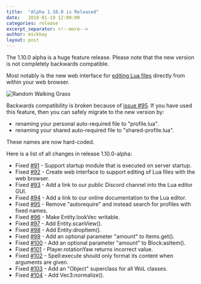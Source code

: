 ```yaml
---
title:  "Alpha 1.10.0 is Released"
date:   2018-01-19 12:00:00
categories: release
excerpt_separator: <!--more-->
author: mickkay
layout: post
---
```

The 1.10.0 alpha is a huge feature release. Please note that the new version is not completely backwards compatible.
<!--more-->

Most notably is the new web interface for [editing Lua files](/wol-command.html#File-Edit) directly from within your web browser.

![Random Walking Grass](/images/wol-file-editor.jpg)

Backwards compatibility is broken because of [issue #95](https://github.com/wizards-of-lua/wizards-of-lua/issues/95).
If you have used this feature, then you can safely migrate to the new version by:
* renaming your personal auto-required file to "profile.lua".
* renaming your shared auto-required file to "shared-profile.lua".

These names are now hard-coded.

Here is a list of all changes in release 1.10.0-alpha:

* Fixed [#91](https://github.com/wizards-of-lua/wizards-of-lua/issues/91) - Support startup module that is executed on server startup.
* Fixed [#92](https://github.com/wizards-of-lua/wizards-of-lua/issues/92) - Create web interface to support editing of Lua files with the web browser.
* Fixed [#93](https://github.com/wizards-of-lua/wizards-of-lua/issues/93) - Add a link to our public Discord channel into the Lua editor GUI.
* Fixed [#94](https://github.com/wizards-of-lua/wizards-of-lua/issues/94) - Add a link to our online documentation to the Lua editor.
* Fixed [#95](https://github.com/wizards-of-lua/wizards-of-lua/issues/95) - Remove "autorequire" and instead search for profiles with fixed names.
* Fixed [#96](https://github.com/wizards-of-lua/wizards-of-lua/issues/96) - Make Entity.lookVec writable.
* Fixed [#97](https://github.com/wizards-of-lua/wizards-of-lua/issues/97) - Add Entity.scanView().
* Fixed [#98](https://github.com/wizards-of-lua/wizards-of-lua/issues/98) - Add Entity:dropItem().
* Fixed [#99](https://github.com/wizards-of-lua/wizards-of-lua/issues/99) - Add an optional parameter "amount" to Items.get().
* Fixed [#100](https://github.com/wizards-of-lua/wizards-of-lua/issues/100) - Add an optional parameter "amount" to Block:asItem().
* Fixed [#101](https://github.com/wizards-of-lua/wizards-of-lua/issues/101) - Player.rotationYaw returns incorrect value.
* Fixed [#102](https://github.com/wizards-of-lua/wizards-of-lua/issues/102) - Spell:execute should only format its content when arguments are given.
* Fixed [#103](https://github.com/wizards-of-lua/wizards-of-lua/issues/103) - Add an "Object" superclass for all WoL classes.
* Fixed [#104](https://github.com/wizards-of-lua/wizards-of-lua/issues/104) - Add Vec3:normalize().
